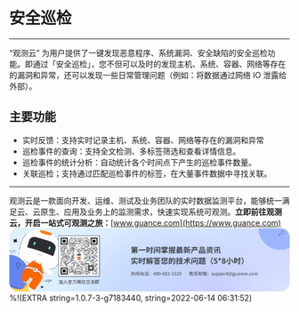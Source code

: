 # 安全巡检
---


“观测云” 为用户提供了一键发现恶意程序、系统漏洞、安全缺陷的安全巡检功能。即通过「安全巡检」，您不但可以及时的发现主机、系统、容器、网络等存在的漏洞和异常，还可以发现一些日常管理问题（例如：将数据通过网络 IO 泄露给外部）。

## 主要功能

- 实时反馈：支持实时记录主机、系统、容器、网络等存在的漏洞和异常
- 巡检事件的查询：支持全文检测、多标签筛选和查看详情信息。
- 巡检事件的统计分析：自动统计各个时间点下产生的巡检事件数量。
- 关联巡检；支持通过匹配巡检事件的标签，在大量事件数据中寻找关联。


---

观测云是一款面向开发、运维、测试及业务团队的实时数据监测平台，能够统一满足云、云原生、应用及业务上的监测需求，快速实现系统可观测。**立即前往观测云，开启一站式可观测之旅：**[www.guance.com](https://www.guance.com)
![](img/logo_2.png)
%!(EXTRA string=1.0.7-3-g7183440, string=2022-06-14 06:31:52)